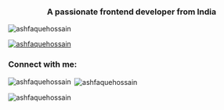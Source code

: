<!-- - 👋 Hi, I’m @Ashfaque75
- 👀 I’m interested in coading, developing IT projects
- 🌱 I’m currently studying for my BSc degree in CSE
- 💞️ I’m looking to collaborate on ...
- 📫 How to reach me : shayanrahman75@gmail.com -->


<h3 align="center">A passionate frontend developer from India</h3>

<p align="left"> <img src="https://komarev.com/ghpvc/?username=ashfaquehossain&label=Profile%20views&color=0e75b6&style=flat" alt="ashfaquehossain" /> </p>

<p align="left"> <a href="https://github.com/ryo-ma/github-profile-trophy"><img src="https://github-profile-trophy.vercel.app/?username=ashfaquehossain" alt="ashfaquehossain" /></a> </p>

<h3 align="left">Connect with me:</h3>
<p align="left">
</p>

<p><img align="left" src="https://github-readme-stats.vercel.app/api/top-langs?username=ashfaquehossain&show_icons=true&locale=en&layout=compact" alt="ashfaquehossain" /></p>

<p>&nbsp;<img align="center" src="https://github-readme-stats.vercel.app/api?username=ashfaquehossain&show_icons=true&locale=en" alt="ashfaquehossain" /></p>

<p><img align="center" src="https://github-readme-streak-stats.herokuapp.com/?user=ashfaquehossain&" alt="ashfaquehossain" /></p>


<!---
Ashfaque75/Ashfaque75 is a ✨ special ✨ repository because its `README.md` (this file) appears on your GitHub profile.
You can click the Preview link to take a look at your changes.
--->
